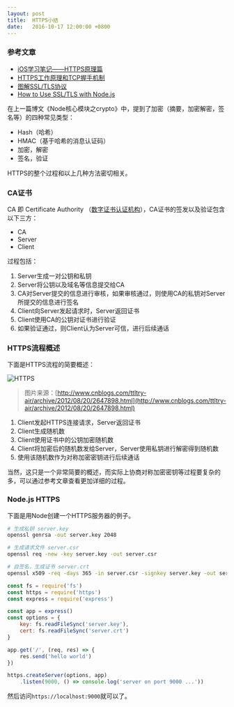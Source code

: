 ```yaml
---
layout: post
title:  HTTPS小结
date:   2016-10-17 12:00:00 +0800
---
```


### 参考文章

- [iOS学习笔记——HTTPS原理篇](https://yanhooit.gitbooks.io/ios_study_note/content/httpsyuan_li_pian.html)
- [HTTPS工作原理和TCP握手机制](http://www.cnblogs.com/ttltry-air/archive/2012/08/20/2647898.html)
- [图解SSL/TLS协议](http://www.ruanyifeng.com/blog/2014/09/illustration-ssl.html)
- [How to Use SSL/TLS with Node.js](https://www.sitepoint.com/how-to-use-ssltls-with-node-js/)

在上一篇博文《Node核心模块之crypto》中，提到了加密（摘要，加密解密，签名等）的四种常见类型：

- Hash（哈希）
- HMAC（基于哈希的消息认证码）
- 加密，解密
- 签名，验证

HTTPS的整个过程和以上几种方法密切相关。

### CA证书

CA 即 Certificate Authority （[数字证书认证机构](https://zh.wikipedia.org/wiki/%E6%95%B0%E5%AD%97%E8%AF%81%E4%B9%A6%E8%AE%A4%E8%AF%81%E6%9C%BA%E6%9E%84)），CA证书的签发以及验证包含以下三方：

- CA
- Server
- Client

过程包括：

1. Server生成一对公钥和私钥
2. Server将公钥以及域名等信息提交给CA
3. CA对Server提交的信息进行审核，如果审核通过，则使用CA的私钥对Server所提交的信息进行签名
4. Client向Server发起请求时，Server返回证书
5. Client使用CA的公钥对证书进行验证
6. 如果验证通过，则Client认为Server可信，进行后续通话

### HTTPS流程概述

下面是HTTPS流程的简要概述：

![HTTPS]({{site.baseurl}}/images/2016-10-17-https.png)

> 图片来源：[http://www.cnblogs.com/ttltry-air/archive/2012/08/20/2647898.html](http://www.cnblogs.com/ttltry-air/archive/2012/08/20/2647898.html)

1. Client发起HTTPS连接请求，Server返回证书
2. Client生成随机数
3. Client使用证书中的公钥加密随机数
4. Client将加密后的随机数发给Server，Server使用私钥进行解密得到随机数
5. 使用该随机数作为对称加密密钥进行后续通话

当然，这只是一个非常简要的概述，而实际上协商对称加密密钥等过程要复杂的多，可以通过参考文章查看更加详细的过程。

### Node.js HTTPS

下面是用Node创建一个HTTPS服务器的例子。

```sh
# 生成私钥 server.key
openssl genrsa -out server.key 2048

# 生成请求文件 server.csr
openssl req -new -key server.key -out server.csr

# 自签名，生成证书 server.crt
openssl x509 -req -days 365 -in server.csr -signkey server.key -out server.crt
```

```js
const fs = require('fs')
const https = require('https')
const express = require('express')

const app = express()
const options = {
    key: fs.readFileSync('server.key'),
    cert: fs.readFileSync('server.crt')
}

app.get('/', (req, res) => {
    res.send('hello world')
})

https.createServer(options, app)
    .listen(9000, () => console.log('server on port 9000 ...'))
```

然后访问`https://localhost:9000`就可以了。